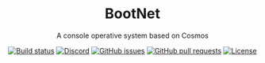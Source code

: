 <h1 align="center">BootNet</h1>
<p align="center">A console operative system based on Cosmos</p>
<p align="center">
<a href="https://ci.appveyor.com/project/PtoBuon/bootnet"><img src="https://ci.appveyor.com/api/projects/status/negjf09e47kh0qhg?svg=true" alt="Build status"></a>
<a href="https://discord.gg/KNGTnbT9Ym?style=for-the-badge"><img src="https://img.shields.io/discord/955877634187853834" alt="Discord"></a>
<a href="https://github.com/ptobuon/BootNet/issues"><img src="https://img.shields.io/github/issues/pto-buon/BootNet" alt="GitHub issues"></a>
<a href="https://github.com/ptobuon/BootNet/pulls"><img src="https://img.shields.io/github/issues-pr/pto-buon/BootNet" alt="GitHub pull requests"></a>
<a href="https://opensource.org/licenses/BSD-3-Clause?style=for-the-badge"><img src="https://img.shields.io/badge/License-BSD_3--Clause-blue.svg" alt="License"></a>
</p>
